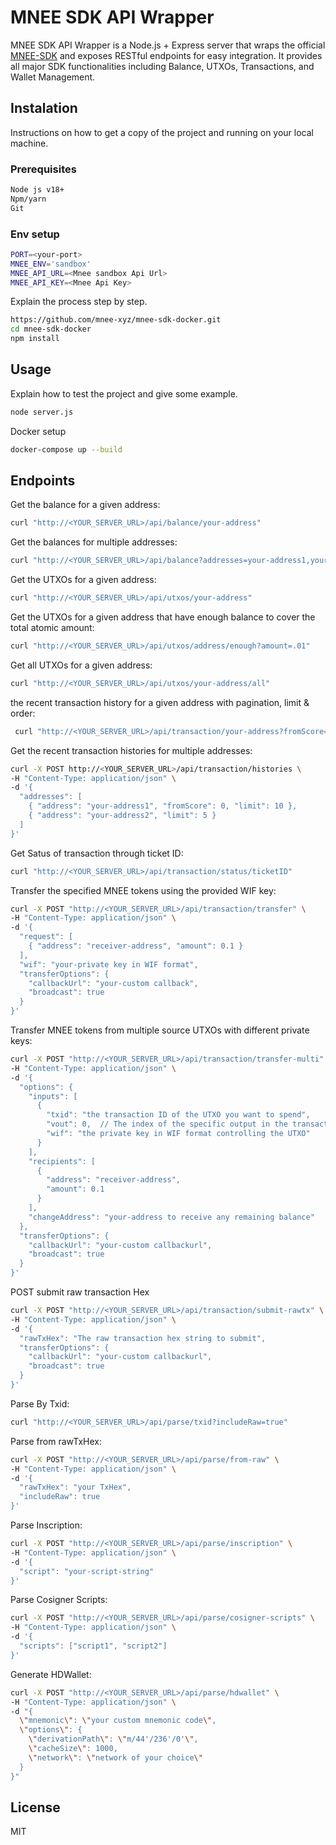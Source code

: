 # MNEE SDK API Wrapper

MNEE SDK API Wrapper is a Node.js + Express server that wraps the official [MNEE-SDK](https://www.npmjs.com/package/@mnee/ts-sdk)
 and exposes RESTful endpoints for easy integration. It provides all major SDK functionalities including Balance, UTXOs, Transactions, and Wallet Management.

## Instalation

Instructions on how to get a copy of the project and running on your local machine.

### Prerequisites

```bash
Node js v18+
Npm/yarn
Git
```
### Env  setup
```bash
PORT=<your-port>
MNEE_ENV='sandbox'
MNEE_API_URL=<Mnee sandbox Api Url>
MNEE_API_KEY=<Mnee Api Key>
```
Explain the process step by step.

```bash
https://github.com/mnee-xyz/mnee-sdk-docker.git
cd mnee-sdk-docker
npm install
```

## Usage

Explain how to test the project and give some example.

```bash
node server.js
```
Docker setup

```bash
docker-compose up --build
```

## Endpoints

Get the balance for a given address:
```bash
curl "http://<YOUR_SERVER_URL>/api/balance/your-address"
```
Get the balances for multiple addresses:
```bash
curl "http://<YOUR_SERVER_URL>/api/balance?addresses=your-address1,your-address2"
```
Get the UTXOs for a given address:
```bash
curl "http://<YOUR_SERVER_URL>/api/utxos/your-address"
```
Get the UTXOs for a given address that have enough balance to cover the total atomic amount:
```bash
curl "http://<YOUR_SERVER_URL>/api/utxos/address/enough?amount=.01"
```
Get all UTXOs for a given address:
```bash
curl "http://<YOUR_SERVER_URL>/api/utxos/your-address/all"
```
the recent transaction history for a given address with pagination, limit & order:
```bash
 curl "http://<YOUR_SERVER_URL>/api/transaction/your-address?fromScore=0&limit=10&order=desc"
```
Get the recent transaction histories for multiple addresses:
```bash
curl -X POST http://<YOUR_SERVER_URL>/api/transaction/histories \
-H "Content-Type: application/json" \
-d '{
  "addresses": [
    { "address": "your-address1", "fromScore": 0, "limit": 10 },
    { "address": "your-address2", "limit": 5 }
  ]
}'

```
Get Satus of transaction through ticket ID:
```bash
curl "http://<YOUR_SERVER_URL>/api/transaction/status/ticketID"
```
Transfer the specified MNEE tokens using the provided WIF key:
```bash
curl -X POST "http://<YOUR_SERVER_URL>/api/transaction/transfer" \
-H "Content-Type: application/json" \
-d '{
  "request": [
    { "address": "receiver-address", "amount": 0.1 }
  ],
  "wif": "your-private key in WIF format",
  "transferOptions": {
    "callbackUrl": "your-custom callback",
    "broadcast": true
  }
}'
```
Transfer MNEE tokens from multiple source UTXOs with different private keys:
```bash
curl -X POST "http://<YOUR_SERVER_URL>/api/transaction/transfer-multi" \
-H "Content-Type: application/json" \
-d '{
  "options": {
    "inputs": [
      { 
        "txid": "the transaction ID of the UTXO you want to spend", 
        "vout": 0,  // The index of the specific output in the transaction
        "wif": "the private key in WIF format controlling the UTXO" 
      }
    ],
    "recipients": [
      { 
        "address": "receiver-address", 
        "amount": 0.1
      }
    ],
    "changeAddress": "your-address to receive any remaining balance"
  },
  "transferOptions": {
    "callbackUrl": "your-custom callbackurl",
    "broadcast": true
  }
}'
```
POST submit raw transaction Hex
```bash
curl -X POST "http://<YOUR_SERVER_URL>/api/transaction/submit-rawtx" \
-H "Content-Type: application/json" \
-d '{
  "rawTxHex": "The raw transaction hex string to submit",
  "transferOptions": {
    "callbackUrl": "your-custom callbackurl",
    "broadcast": true
  }
}'
```
Parse By Txid:
```bash
curl "http://<YOUR_SERVER_URL>/api/parse/txid?includeRaw=true"
```
Parse from rawTxHex:
```bash
curl -X POST "http://<YOUR_SERVER_URL>/api/parse/from-raw" \
-H "Content-Type: application/json" \
-d '{
  "rawTxHex": "your TxHex",
  "includeRaw": true
}'
```
Parse Inscription:
```bash
curl -X POST "http://<YOUR_SERVER_URL>/api/parse/inscription" \
-H "Content-Type: application/json" \
-d '{
  "script": "your-script-string"
}'

```
Parse Cosigner Scripts:
```bash
curl -X POST "http://<YOUR_SERVER_URL>/api/parse/cosigner-scripts" \
-H "Content-Type: application/json" \
-d '{
  "scripts": ["script1", "script2"]
}'

```
Generate HDWallet:
```bash
curl -X POST "http://<YOUR_SERVER_URL>/api/parse/hdwallet" \
-H "Content-Type: application/json" \
-d "{
  \"mnemonic\": \"your custom mnemonic code\",
  \"options\": {
    \"derivationPath\": \"m/44'/236'/0'\",
    \"cacheSize\": 1000,
    \"network\": \"network of your choice\"
  }
}"

```
## License
MIT